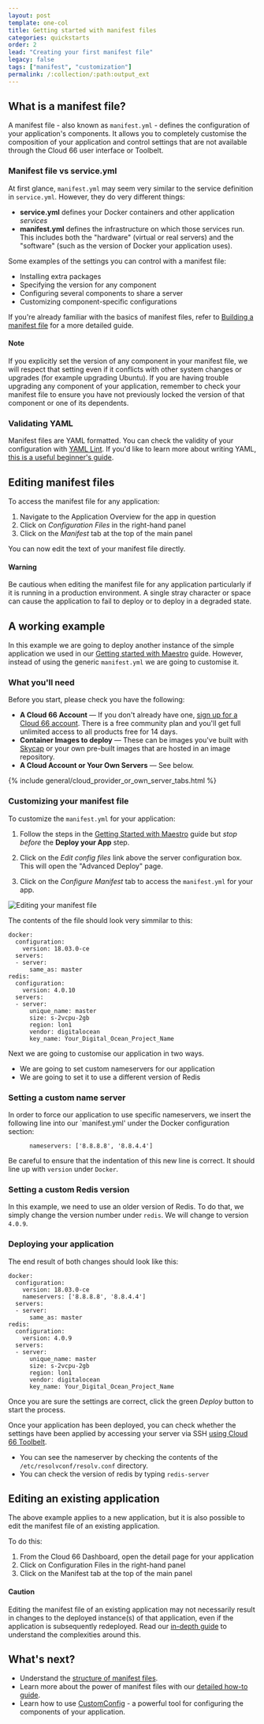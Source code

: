 ```yaml
---
layout: post
template: one-col
title: Getting started with manifest files
categories: quickstarts
order: 2
lead: "Creating your first manifest file"
legacy: false
tags: ["manifest", "customization"]
permalink: /:collection/:path:output_ext
---
```


## What is a manifest file?

A manifest file - also known as `manifest.yml` - defines the configuration of your application's components. It allows you to completely customise the composition of your application and control settings that are not available through the Cloud 66 user interface or Toolbelt.

### Manifest file vs service.yml

At first glance, `manifest.yml` may seem very similar to the service definition in `service.yml`. However, they do very different things:

* **service.yml** defines your Docker containers and other application *services*
* **manifest.yml** defines the infrastructure on which those services run. This includes both the "hardware" (virtual or real servers) and the "software" (such as the version of Docker your application uses).

Some examples of the settings you can control with a manifest file:

- Installing extra packages
- Specifying the version for any component
- Configuring several components to share a server
- Customizing component-specific configurations

If you're already familiar with the basics of manifest files, refer to [Building a manifest file](/maestro/how-to-guides/deployment/building-a-manifest-file.html) for a more detailed guide.

#### Note
<div class="notice notice-warning"><p>
If you explicitly set the version of any component in your manifest file, we will respect that setting even if it conflicts with other system changes or upgrades (for example upgrading Ubuntu). If you are having trouble upgrading any component of your application, remember to check your manifest file to ensure you have not previously locked the version of that component or one of its dependents. </p></div>

### Validating YAML

Manifest files are YAML formatted. You can check the validity of your configuration with [YAML Lint](http://www.yamllint.com/). If you'd like to learn more about writing YAML, [this is a useful beginner's guide](https://circleci.com/blog/what-is-yaml-a-beginner-s-guide/).

## Editing manifest files

To access the manifest file for any application:

1. Navigate to the Application Overview for the app in question
2. Click on *Configuration Files* in the right-hand panel
3. Click on the *Manifest* tab at the top of the main panel

You can now edit the text of your manifest file directly.

#### Warning

<div class="notice notice-warning"><p>Be cautious when editing the manifest file for any application particularly if it is running in a production environment. A single stray character or space can cause the application to fail to deploy or to deploy in a degraded state.</p></div>


## A working example

In this example we are going to deploy another instance of the simple application we used in our [Getting started with Maestro](/maestro/quickstarts/getting_started.html) guide. However, instead of using the generic `manifest.yml` we are going to customise it.

### What you'll need

Before you start, please check you have the following:

* **A Cloud 66 Account** &mdash; If you don't already have one, <a href="https://app.cloud66.com/users/sign_up" target="_blank">sign up for a Cloud 66 account</a>. There is a free community plan and you'll get full unlimited access to all products free for 14 days.
* **Container Images to deploy** &mdash; These can be images you've built with [Skycap](https://www.cloud66.com/containers/skycap) or your own pre-built images that are hosted in an image repository.
* **A Cloud Account or Your Own Servers** &mdash; See below.

{% include general/cloud_provider_or_own_server_tabs.html %}

### Customizing your manifest file

To customize the `manifest.yml` for your application:

1. Follow the steps in the [Getting Started with Maestro](/maestro/quickstarts/getting_started.html#build-your-containers) guide but *stop before* the **Deploy your App** step.

2. Click on the *Edit config files* link above the server configuration box. This will open the "Advanced Deploy" page.

3. Click on the *Configure Manifest* tab to access the `manifest.yml` for your app.

<img src="/assets/maestro/maestro-gsw-manifest-1.gif" alt="Editing your manifest file">

The contents of the file should look very simmilar to this:

```
docker:
  configuration:
    version: 18.03.0-ce
  servers:
  - server:
      same_as: master
redis:
  configuration:
    version: 4.0.10
  servers:
  - server:
      unique_name: master
      size: s-2vcpu-2gb
      region: lon1
      vendor: digitalocean
      key_name: Your_Digital_Ocean_Project_Name
```

Next we are going to customise our application in two ways.

* We are going to set custom nameservers for our application
* We are going to set it to use a different version of Redis

### Setting a custom name server

In order to force our application to use specific nameservers, we insert the following line into our `manifest.yml' under the Docker configuration section:

```
      nameservers: ['8.8.8.8', '8.8.4.4']
```

Be careful to ensure that the indentation of this new line is correct. It should line up with `version` under `Docker`.

### Setting a custom Redis version

In this example, we need to use an older version of Redis. To do that, we simply change the version number under `redis`. We will change to version `4.0.9`.

### Deploying your application

The end result of both changes should look like this:

```
docker:
  configuration:
    version: 18.03.0-ce
    nameservers: ['8.8.8.8', '8.8.4.4']
  servers:
  - server:
      same_as: master
redis:
  configuration:
    version: 4.0.9
  servers:
  - server:
      unique_name: master
      size: s-2vcpu-2gb
      region: lon1
      vendor: digitalocean
      key_name: Your_Digital_Ocean_Project_Name
```

Once you are sure the settings are correct, click the green *Deploy* button to start the process.

Once your application has been deployed, you can check whether the settings have been applied by accessing your server via SSH [using Cloud 66 Toolbelt](/maestro/quickstarts/using-cloud66-toolbelt.html).

* You can see the nameserver by checking the contents of the `/etc/resolvconf/resolv.conf` directory.
* You can check the version of redis by typing `redis-server`

## Editing an existing application

The above example applies to a new application, but it is also possible to edit the manifest file of an existing application.

To do this:

1. From the Cloud 66 Dashboard, open the detail page for your application
2. Click on Configuration Files in the right-hand panel
3. Click on the Manifest tab at the top of the main panel

#### Caution
<div class="notice notice-warning"><p>Editing the manifest file of an existing application may not necessarily result in changes to the deployed instance(s) of that application, even if the application is subsequently redeployed. Read our <a href="/maestro/references/manifest-structure.html#classes-of-manifest-file-settings">in-depth guide</a> to understand the complexities around this. </p></div>


## What's next?

* Understand the [structure of manifest files](/maestro/references/manifest-structure.html).
* Learn more about the power of manifest files with our [detailed how-to guide](/maestro/how-to-guides/deployment/building-a-manifest-file.html).
* Learn how to use [CustomConfig](/maestro/tutorials/custom-config.html) - a powerful tool for configuring the components of your application.
